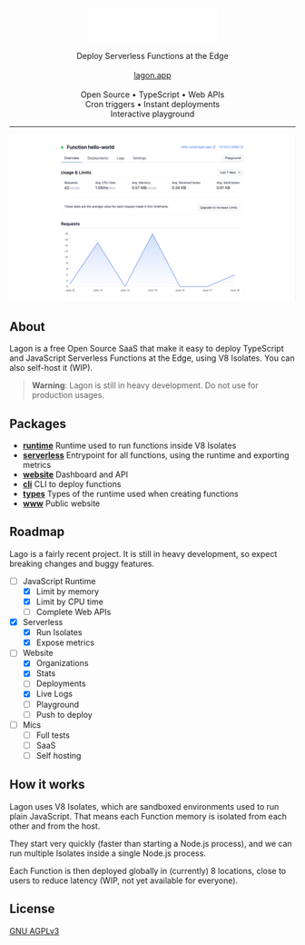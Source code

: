 <p align="center">
  <!-- <img src="./assets/logo.png#gh-dark-mode-only" height="60px" /> -->
  <picture>
    <source media="(prefers-color-scheme: dark)" srcset="./assets/logo-white.png">
    <source media="(prefers-color-scheme: light)" srcset="./assets/logo-black.png">
    <img alt="Lagon logo" height="60px" src="./assets/logo-white.png">
  </picture>
  <p align="center">
    Deploy Serverless Functions at the Edge
    <br />
    <br />
    <a align="center" href="https://lagon.app">
      lagon.app
    </a>
    <br />
    <br />
    Open Source • TypeScript • Web APIs
    <br />
    Cron triggers • Instant deployments
    <br />
    Interactive playground
  </p>
</p>

<hr />

![Dashboard](./assets/dashboard.png)

## About

Lagon is a free Open Source SaaS that make it easy to deploy TypeScript and JavaScript Serverless Functions at the Edge, using V8 Isolates. You can also self-host it (WIP).

> **Warning**: Lagon is still in heavy development. Do not use for production usages.

## Packages
- **[runtime](./packages/runtime)** Runtime used to run functions inside V8 Isolates
- **[serverless](./packages/serverless)** Entrypoint for all functions, using the runtime and exporting metrics
- **[website](./packages/website)** Dashboard and API
- **[cli](./packages/cli)** CLI to deploy functions
- **[types](./packages/types)** Types of the runtime used when creating functions
- **[www](./www)** Public website

## Roadmap

Lago is a fairly recent project. It is still in heavy development, so expect breaking changes and buggy features.

- [ ] JavaScript Runtime
  - [x] Limit by memory
  - [x] Limit by CPU time
  - [ ] Complete Web APIs
- [x] Serverless
  - [x] Run Isolates
  - [x] Expose metrics
- [ ] Website
  - [x] Organizations
  - [x] Stats
  - [ ] Deployments
  - [x] Live Logs
  - [ ] Playground
  - [ ] Push to deploy
- [ ] Mics
  - [ ] Full tests
  - [ ] SaaS
  - [ ] Self hosting

## How it works

Lagon uses V8 Isolates, which are sandboxed environments used to run plain JavaScript. That means each Function memory is isolated from each other and from the host.

They start very quickly (faster than starting a Node.js process), and we can run multiple Isolates inside a single Node.js process.

Each Function is then deployed globally in (currently) 8 locations, close to users to reduce latency (WIP, not yet available for everyone).

## License

[GNU AGPLv3](./LICENSE)